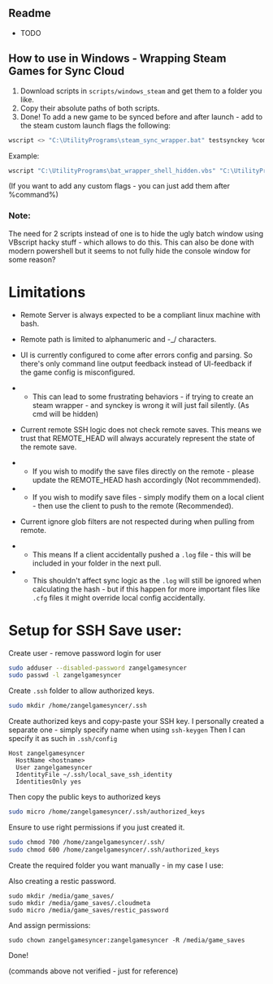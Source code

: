 
## Readme

- TODO


## How to use in Windows - Wrapping Steam Games for Sync Cloud

1. Download scripts in `scripts/windows_steam` and get them to a folder you like.
2. Copy their absolute paths of both scripts.
3. Done! To add a new game to be synced before and after launch - add to the steam custom launch flags the following:

```bash
wscript <> "C:\UtilityPrograms\steam_sync_wrapper.bat" testsynckey %command%
```

Example:

```bash
wscript "C:\UtilityPrograms\bat_wrapper_shell_hidden.vbs" "C:\UtilityPrograms\steam_sync_wrapper.bat" testsynckey %command%
```

(If you want to add any custom flags - you can just add them after %command%)

### Note:

The need for 2 scripts instead of one is to hide the ugly batch window using VBscript hacky stuff - which allows to do this.
This can also be done with modern powershell but it seems to not fully hide the console window for some reason?

# Limitations

- Remote Server is always expected to be a compliant linux machine with bash.
- Remote path is limited to alphanumeric and -_/ characters.

- UI is currently configured to come after errors config and parsing. So there's only command line output feedback instead of UI-feedback if the game config is misconfigured.
- - This can lead to some frustrating behaviors - if trying to create an steam wrapper - and synckey is wrong it will just fail silently. (As cmd will be hidden)


- Current remote SSH logic does not check remote saves. This means we trust that REMOTE_HEAD will always accurately represent the state of the remote save.
- - If you wish to modify the save files directly on the remote - please update the REMOTE_HEAD hash accordingly (Not recommmended).
- - If you wish to modify save files - simply modify them on a local client - then use the client to push to the remote (Recommended).

- Current ignore glob filters are not respected during when pulling from remote.
- - This means If a client accidentally pushed a `.log` file - this will be included in your folder in the next pull.
- - This shouldn't affect sync logic as the `.log` will still be ignored when calculating the hash - but if this happen for more important files like `.cfg` files it might override local config accidentally.

# Setup for SSH Save user:


Create user - remove password login for user

```bash
sudo adduser --disabled-password zangelgamesyncer
sudo passwd -l zangelgamesyncer
```

Create `.ssh` folder to allow authorized keys.

```bash
sudo mkdir /home/zangelgamesyncer/.ssh
```

Create authorized keys and copy-paste your SSH key.
I personally created a separate one - simply specify name when using `ssh-keygen`
Then I can specify it as such in `.ssh/config`

```config
Host zangelgamesyncer
  HostName <hostname>
  User zangelgamesyncer
  IdentityFile ~/.ssh/local_save_ssh_identity
  IdentitiesOnly yes
```

Then copy the public keys to authorized keys

```bash
sudo micro /home/zangelgamesyncer/.ssh/authorized_keys
```

Ensure to use right permissions if you just created it.

```bash
sudo chmod 700 /home/zangelgamesyncer/.ssh/
sudo chmod 600 /home/zangelgamesyncer/.ssh/authorized_keys
```

Create the required folder you want manually - in my case I use:

Also creating a restic password.

```
sudo mkdir /media/game_saves/
sudo mkdir /media/game_saves/.cloudmeta
sudo micro /media/game_saves/restic_password
```

And assign permissions:

```
sudo chown zangelgamesyncer:zangelgamesyncer -R /media/game_saves
```

Done!

(commands above not verified - just for reference)
